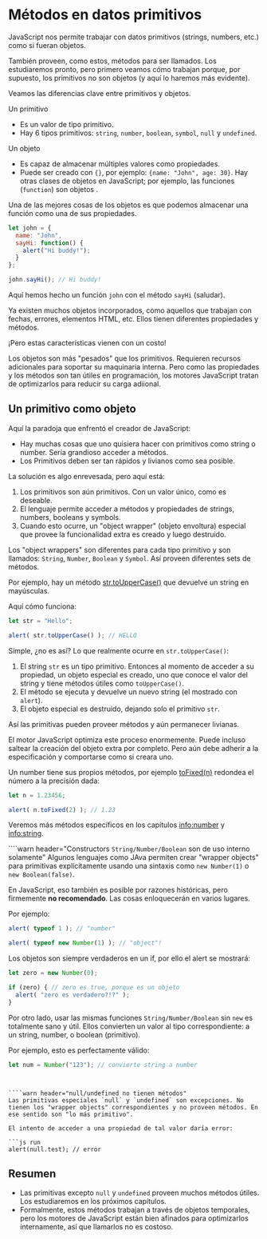 # Métodos en datos primitivos 

JavaScript nos permite trabajar con datos primitivos (strings, numbers, etc.) como si fueran objetos.

También proveen, como estos, métodos para ser llamados.  Los estudiaremos pronto, pero primero veamos cómo trabajan porque, por supuesto, los primitivos no son objetos (y aquí lo haremos más evidente).

Veamos las diferencias clave entre primitivos y objetos.

Un primitivo

- Es un valor de tipo primitivo.
- Hay 6 tipos primitivos: `string`, `number`, `boolean`, `symbol`, `null` y `undefined`.

Un objeto

- Es capaz de almacenar múltiples valores como propiedades.
- Puede ser creado con `{}`, por ejemplo: `{name: "John", age: 30}`. Hay otras clases de objetos en JavaScript; por ejemplo, las funciones (`function`) son objetos .

Una de las mejores cosas de los objetos es que podemos almacenar una función como una de sus propiedades.

```js run
let john = {
  name: "John",
  sayHi: function() {
    alert("Hi buddy!");
  }
};

john.sayHi(); // Hi buddy!
```

Aquí hemos hecho un función `john` con el método `sayHi` (saludar).

Ya existen muchos objetos incorporados, como aquellos que trabajan con fechas, errores, elementos HTML, etc.  Ellos tienen diferentes propiedades y métodos.

¡Pero estas características vienen con un costo!

Los objetos son más "pesados" que los primitivos. Requieren recursos adicionales para soportar su maquinaria interna. Pero como las propiedades y los métodos son tan útiles en programación, los motores JavaScript tratan de optimizarlos para reducir su carga adiional.

## Un primitivo como objeto

Aquí la paradoja que enfrentó el creador de JavaScript:

- Hay muchas cosas que uno quisiera hacer con primitivos como string o number. Sería grandioso acceder a métodos.
- Los Primitivos deben ser tan rápidos y livianos como sea posible.

La solución es algo enrevesada, pero aquí está:

1. Los primitivos son aún primitivos. Con un valor único, como es deseable.
2. El lenguaje permite acceder a métodos y propiedades de strings, numbers, booleans y symbols.
3. Cuando esto ocurre, un "object wrapper" (objeto envoltura) especial que provee la funcionalidad extra es creado y luego destruido.

Los "object wrappers" son diferentes para cada tipo primitivo y son llamados: `String`, `Number`, `Boolean` y `Symbol`.  Así proveen diferentes sets de métodos.

Por ejemplo, hay un método [str.toUpperCase()](https://developer.mozilla.org/es/docs/Web/JavaScript/Referencia/Objetos_globales/String/toUpperCase) que devuelve un string en mayúsculas.

Aquí cómo funciona:

```js run
let str = "Hello";

alert( str.toUpperCase() ); // HELLO
```

Simple, ¿no es así?  Lo que realmente ocurre en `str.toUpperCase()`:

1. El string `str` es un tipo primitivo.  Entonces al momento de acceder a su propiedad, un objeto especial es creado, uno que conoce el valor del string y tiene métodos útiles como `toUpperCase()`.
2. El método se ejecuta y devuelve un nuevo string (el mostrado con `alert`).
3. El objeto especial es destruido, dejando solo el primitivo `str`.

Así las primitivas pueden proveer métodos y aún permanecer livianas.

El motor JavaScript optimiza este proceso enormemente.  Puede incluso saltear la creación del objeto extra por completo.  Pero aún debe adherir a la especificación y comportarse como si creara uno.

Un number tiene sus propios métodos, por ejemplo [toFixed(n)](https://developer.mozilla.org/es/docs/Web/JavaScript/Referencia/Objetos_globales/Number/toFixed) redondea el número a la precisión dada:

```js run
let n = 1.23456;

alert( n.toFixed(2) ); // 1.23
```

Veremos más métodos específicos en los capítulos <info:number> y <info:string>.


````warn header="Constructors `String/Number/Boolean` son de uso interno solamente"
Algunos lenguajes como JAva permiten crear "wrapper objects" para primitivas explícitamente usando una sintaxis como `new Number(1)` o `new Boolean(false)`.

En JavaScript, eso también es posible por razones históricas, pero firmemente  **no recomendado**. Las cosas enloquecerán en varios lugares.

Por ejemplo:

```js run
alert( typeof 1 ); // "number"

alert( typeof new Number(1) ); // "object"!
```

Los objetos son siempre verdaderos en un if, por ello el alert se mostrará:

```js run
let zero = new Number(0);

if (zero) { // zero es true, porque es un objeto
  alert( "zero es verdadero?!?" );
}
```

Por otro lado, usar las mismas funciones `String/Number/Boolean` sin `new` es totalmente sano y útil. Ellos convierten un valor al tipo correspondiente: a un string, number, o boolean (primitivo).

Por ejemplo, esto es perfectamente válido:
```js
let num = Number("123"); // convierte string a number
```
````


````warn header="null/undefined no tienen métodos"
Las primitivas especiales `null` y `undefined` son excepciones. No tienen los "wrapper objects" correspondientes y no proveen métodos. En ese sentido son "lo más primitivo".

El intento de acceder a una propiedad de tal valor daría error:

```js run
alert(null.test); // error
````

## Resumen

- Las primitivas excepto `null` y `undefined` proveen muchos métodos útiles.  Los estudiaremos en los próximos capítulos.
- Formalmente, estos métodos trabajan a través de objetos temporales, pero los motores de JavaScript están bien afinados para optimizarlos internamente, así que llamarlos no es costoso.
